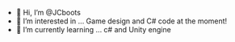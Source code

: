 - 👋 Hi, I’m @JCboots
- 👀 I’m interested in ... Game design and C# code at the moment!
- 🌱 I’m currently learning ... c# and Unity engine

<!---
JCboots/JCboots is a ✨ special ✨ repository because its `README.md` (this file) appears on your GitHub profile.
You can click the Preview link to take a look at your changes.
--->
